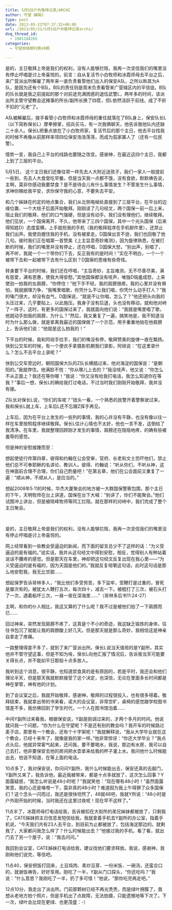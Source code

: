 ```yaml
---
title: 5月5日户外敬拜记录/ARCHI
author: 守望 编辑2
type: post
date: 2013-05-21T07:37:32+00:00
url: /2013/05/21/5月5日户外敬拜记录archi/
dsq_thread_id:
  - 1901184265
categories:
  - 守望网络期刊第49期

---
```

<p class="mceWPmore" title="更多...">
  是的，主日敬拜上帝是我们的权利，没有人能够拦阻，我再一次坚信我们的嘴里没有停止哼唱是讨上帝喜悦的。<!--more-->前言：自从复活节小白牧师和冰霞师母去平台之后，来广营派出所解雇了两年来一直负责看管他们出入的保安A队，之所以称其为A队，是因为还有个B队，B队的责任则是周末负责看管来广营辖区内的平信徒。B队的队长就是我之前提起的那个对前途充满困惑的退伍武警L，两年多的时间，该派出所主管守望教会这摊事的所长/副所长换了四茬，但L依然活跃于前线，成了不折不扣的“元老”了。
</p>

A队被解雇后，接手看管小白牧师和冰霞师母的重任就落在了B队身上，保安队长L（以下简称保长L）摩拳擦掌，招兵买马，有一次我俩聊天，他告诉我他队内还缺二十余人。保长L把重点放在了小白牧师家，复活节后的那个主日，他去平台找我的时候不再像从前那样率领四位保安浩浩荡荡，而成为孤家寡人了（还有一位民警）。

情势一变，我自己上平台的线路也要随之改变。感谢神，在最近这四个主日，我都上到了三层的平台。

5月5日， 这个主日我们还像往常一样先去人大附近送孩子，我们一家人一般提前一些到，先去人大食堂吃早餐。但是当天我一点都不饿，没有食欲，默默祷告说，主啊，莫非你感动我要禁食？是不是待会儿有什么事情发生？不管发生什么事情，求神你赐给我平安，求你保守我的心意，不要失去平安。

和几个姊妹在约定的地点集合，我们从北侧电梯处直接到了三层平台，在平台的边缘位置、一个大柱子后面开始敬拜。刚刚读了几句经文，两个国保一前一后上来，阻止我们的敬拜，他们的口气强硬，但是没有动手。我们没有理他们，继续敬拜。他们见状，一个国保离开，不久，他带来了三四个国保，其中一个光头国保（后来得知姓D）态度蛮横，上手就抢我的手机（我的敬拜程序在手机邮件里），还禁止我们出声。我使劲握住我的手机，没有被拿走。D国保出言不逊，我们也回敬了他几句。彼时我们正在唱第一首赞美《上主旨意奇妙难测》，因为旋律熟悉，在被打断的时候，我们的嘴里并没有停止，还在哼唱，D国保大怒，“别出声，别唱了，再不听，我就一个一个带你们下去，反正我有的是时间！”实在不明白，一个一个被带下去和一起被带下去有什么区别？D国保的思维有些奇怪。

转身要下平台的时候，我们还在哼唱，“主旨奇妙，主旨难测，无不尽善尽美，满有慈爱，满有恩惠，使我大得安慰。”其他国保都没有吱声，唯独D恼羞成怒，上来使劲一拍我的左肩膀，“你停住！”他下手不轻，我的肩膀很疼。我的心里并没有惧怕，我就据理力争，“我嘴里唱歌，你凭什么不让我们唱，你凭什么动手打人？”我的嗓门很大，却没有血气，D国保说，“就是不让你唱，怎么了？”他还把头向我的头压过来，几乎要贴上，以此施压。我身子没有后退，头也没有移动，就和他对峙了一阵子。这时，有更多的国保过来了，我就面向他们说：“我就是嘴里唱了歌，他就动手拍我的肩膀，为什么？”然后，我又重复了一遍，搞笑地是，我不知道当时为什么那么做，就是拿离我最近的国保做了一个示范，用手重重地拍在他肩膀上，告诉他们说：“他就是这么拍我的！”

下平台的时候，我和阿峣手拉手，我们的嘴没有停，敬拜赞美的旋律一直在飘扬。快到公交车的时候，有一个便衣手拿摄影机朝我们录影，阿峣说：“在这里录什么？怎么不去平台上录呢？”

快到公交车旁边时，朝阳国保大队的Z队长横插过来，他对海淀的国保说：“是朝阳的。”我就停住。他满脸不悦：“你从哪儿上去的？”我没吱声，他又说：“你怎么不从正面上？我还在等你哪！”我说：“你又没有给我打电话，我怎么知道你在等我？”事后一想，保长L的确给我打过电话，不过当时我们刚刚开始敬拜，我并没有接。

Z队长对保长L说，“你们的车呢？”扭头一看，一个熟悉的民警开着警察驶过来，我和保长L就上车，上车后L还不忘跟Z挥手再见。

上车后，因为在平台上发生的一些列的事情，我的心并没有平静，也没有像以往一样在车里按照程序继续敬拜。保长L估计心情也不太好，他也一言不发，这倒给了我清净。在车里，我就整理回顾刚才发生的事情，肩膀还在隐隐地疼，的确有些被羞辱的感觉。

但是神的安慰接踵而至：

想起使徒行传第四章，彼得和约翰在公会受审，官府、长老和文士恐吓他们，禁止他们总不可奉耶稣的名讲论、教训人。彼得、约翰说：“听从你们，不听从神，这在神面前合理不合理，你们自己酌量吧！”在第五章，他们在公会面前又重复了一遍：“顺从神，不顺从人，是应当的。”

想起2008年5·11的时候，华杰大厦聚会的地方被一大群国保警察包围，那个主日的下午，天明牧师在台上讲道，国保在台下大喊：“别讲了，你们不能聚会。”他们试图冲上讲台，但是被晓峰牧师等同工拦阻。就在那样的对峙中，我们完成了整个主日聚会。

&nbsp;

是的，主日敬拜上帝是我们的权利，没有人能够拦阻，我再一次坚信我们的嘴里没有停止哼唱是讨上帝喜悦的。

网上经常看到一些教会受逼迫的新闻，而下面的留言总少不了这样的话：“为义受逼迫的是有福的。”说实话，我并从这句经文中得到安慰，相反，觉得别人有种站着说话不腰疼的感觉。但是那天在车里，神却把这句经文反复出现在我心里——“为义受逼迫的是有福的，因为天国是他们的。”我就反复咀嚼这句话，此时这句话是那么地安慰我，我无比甘甜……

想起保罗告诉哥林多人，“我比他们多受劳苦，多下监牢，受鞭打是过重的，冒死是屡次有的。被犹太人鞭打五次，每次四十，减去一下。被棍打了三次，被石头打了一次，遇着船坏三次，一昼一夜在深海里……”（哥林多后书11:24-27）

主啊，和你的仆人相比，我这又算的了什么呢？我不过是被他们拍了一下肩膀而已……

回过神来，突然发现肩膀不疼了，这真是个不小的奇迹，我这缺乏锻炼的身体，往往书包沉了就能让我的肩膀酸上好几天。但是那天就是那么奇妙，我相信这是神亲自拿走了疼痛。

一路整理得差不多了，就到了来广营派出所。保长L说当天值班的是Y副所，其实他并不管守望这事，但是不知为啥，保长L向他汇报了情况后，告诉我当天可能要关得长点，并不能如平日那般十点多放人。

我听到这个消息，很平静，也知道禁食真的是有原因的，若是平时，我还会和他们理论半天，但是那天我就默默接受了这个决定，也深信，无论在里面多长时间都是神在掌管，神有他的计划。

到了会议室之后，我就开始敬拜，感谢神，敬拜的过程很投入，也有很多得着。敬拜结束，我就拿出带的书来看，诺大的会议室，非常空旷，桌椅的感觉跟学校图书馆差不多，我仿佛回到了学生时代，一个人在图书馆泡着……

中间Y副所过来看我，根据保安说，Y副是刚调过来的，才两个多月的时间。他说就问我一个问题，“你为什么在守望呢？不是还有别的教会吗？我开车的时候路过麦子店，那里有一个教会，还有个十字架呢！”我就解释说，“我从大学毕业就在这个教会，已经十来年了，就像是我的家一样。”他非常惊讶：“你还大学毕业？”我点点头后，他就异常客气起来，还问我，要不要喝水，我说，那边有水房，我可以自己去打。他非要保安去他的房间把水壶拿来给我的杯子灌上水。我问他什么时候能出去，他说不知道，在等上面的电话。

10点多了，我对保安说，你问问Y副所，我什么时候能出去，保安还真的去敲门，Y副所又来了，我告诉他，最近我被带来，都是十点多就放了，这次怎么回事？Y面露疑惑，“我怎么听说是48小时呢？”我就笑他：“现在哪有48小时！”虽然面露笑意，我的心还是咯噔一下，莫非真的48小时？难道因为我上午得罪了众多国保们？这个念头一闪而过，我还是很快坦然了，48就48吧，我就Y所说：“48小时是户外刚开始的时候，当时我还在这里过夜呢！现在早不这样了。”

11点半了，冰霞师母打电话给我，告诉被扣在大街所的弟兄姊妹都被放了，只剩我了。CATE姊妹把主日信息发短信给我，我就拿着手机去Y副所的办公室，指着手机说，“今天我们共有23人去平台，到目前为止都被放了，包括海淀那边的。就剩我了，大家都问我怎么样了？什么时候能出去？”他接过我的手机，看了看，就出门去了另一个屋子，说：“我去问问。”

我回到会议室，CATE姊妹打电话给我，建议找他们要求释放。我说，感谢神，我刚和他们说完，等信吧。

11点40，保安把饭打回来，土豆炖肉、素炒豆芽、一份米饭、一碗汤，还蛮合口的，就谢饭祷告，好好享用。刚吃了一半，Y副从门口探头，“你还吃吗？”我说：“什么意思？我刚吃了一半，扔了多可惜！”他说，“那你吃完再走吧。”

12点10分，我走出了派出所。门前那颗树已经不再光秃秃，而是绿叶拥簇了，我想从老地方拍个照片，但是手机出了点故障，无法拍摄，只能遗憾地等下次了。下一次，绿叶会比现在更绿、也更茂盛：-）

&nbsp;

&nbsp;

&nbsp;

&nbsp;